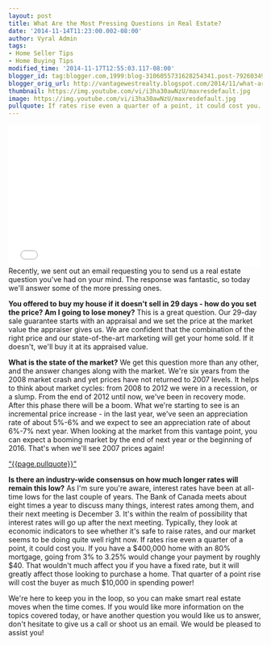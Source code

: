 ```yaml
---
layout: post
title: What Are the Most Pressing Questions in Real Estate?
date: '2014-11-14T11:23:00.002-08:00'
author: Vyral Admin
tags:
- Home Seller Tips
- Home Buying Tips
modified_time: '2014-11-17T12:55:03.117-08:00'
blogger_id: tag:blogger.com,1999:blog-3106055731628254341.post-7926034945951850982
blogger_orig_url: http://vantagewestrealty.blogspot.com/2014/11/what-are-most-pressing-questions-in.html
thumbnail: https://img.youtube.com/vi/i3ha30awNzU/maxresdefault.jpg
image: https://img.youtube.com/vi/i3ha30awNzU/maxresdefault.jpg
pullquote: If rates rise even a quarter of a point, it could cost you.
---
```


<iframe allowfullscreen="" frameborder="0" height="281" src="//www.youtube.com/embed/i3ha30awNzU" width="500"></iframe>
Recently, we sent out an email requesting you to send us a real estate question you've had on your mind. The response was fantastic, so today we'll answer some of the more pressing ones.

**You offered to buy my house if it doesn't sell in 29 days - how do you set the price? Am I going to lose money?**
This is a great question. Our 29-day sale guarantee starts with an appraisal and we set the price at the market value the appraiser gives us. We are confident that the combination of the right price and our state-of-the-art marketing will get your home sold. If it doesn't, we'll buy it at its appraised value.

**What is the state of the market?**
We get this question more than any other, and the answer changes along with the market. We're six years from the 2008 market crash and yet prices have not returned to 2007 levels. It helps to think about market cycles: from 2008 to 2012 we were in a recession, or a slump. From the end of 2012 until now, we've been in recovery mode. After this phase there will be a boom. What we're starting to see is an incremental price increase - in the last year, we've seen an appreciation rate of about 5%-6% and we expect to see an appreciation rate of about 6%-7% next year. When looking at the market from this vantage point, you can expect a booming market by the end of next year or the beginning of 2016. That's when we'll see 2007 prices again!

<a href="https://twitter.com/home/?status={{page.pullquote}}%20{{site.url}}{{page.url}}%20via%40{{site.data.settings.socials.twitter | remove: 'https://twitter.com/'}}" target='_blank' class="pullquote">&#8220;{{page.pullquote}}&#8221;</a>

**Is there an industry-wide consensus on how much longer rates will remain this low?**
As I'm sure you're aware, interest rates have been at all-time lows for the last couple of years. The Bank of Canada meets about eight times a year to discuss many things, interest rates among them, and their next meeting is December 3. It's within the realm of possibility that interest rates will go up after the next meeting. Typically, they look at economic indicators to see whether it's safe to raise rates, and our market seems to be doing quite well right now. If rates rise even a quarter of a point, it could cost you. If you have a $400,000 home with an 80% mortgage, going from 3% to 3.25% would change your payment by roughly $40. That wouldn't much affect you if you have a fixed rate, but it will greatly affect those looking to purchase a home. That quarter of a point rise will cost the buyer as much $10,000 in spending power!

We're here to keep you in the loop, so you can make smart real estate moves when the time comes. If you would like more information on the topics covered today, or have another question you would like us to answer, don't hesitate to give us a call or shoot us an email. We would be pleased to assist you!
